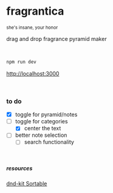 # fragrantica

<sub>she's insane, your honor</sub>

drag and drop fragrance pyramid maker

&nbsp;

```bash
npm run dev
```

[http://localhost:3000](http://localhost:3000)


&nbsp;

### to do 

- [x] toggle for pyramid/notes
- [ ] toggle for categories
  - [x] center the text
- [ ] better note selection
  - [ ] search functionality

&nbsp;

##### resources 

[dnd-kit Sortable](https://codesandbox.io/s/dnd-kit-sortable-example-yhwz3f)
